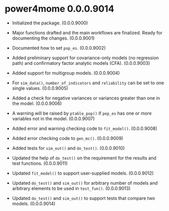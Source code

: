 # power4mome 0.0.0.9014

- Initialized the package. (0.0.0.9000)

- Major functions drafted and the main
  workflows are finalized. Ready for
  documenting the changes. (0.0.0.9001)

- Documented how to set `pop_es`.
  (0.0.0.9002)

- Added preliminary support for
  covariance-only models (no regression
  path) and confirmatory factor analytic
  models (CFA). (0.0.0.9003)

- Added support for multigroup models.
  (0.0.0.9004)

- For `sim_data()`, `number_of_indicators`
  and `reliability` can be set to one
  single values. (0.0.0.9005)

- Added a check for negative variances
  or variances greater than one in the
  model. (0.0.0.9006)

- A warning will be raised by `ptable_pop()`
  if `pop_es` has one or more variables
  not in the model. (0.0.0.9007)

- Added error and warning checking
  code to `fit_model()`.
  (0.0.0.9008)

- Added error checking code to `gen_mc()`.
  (0.0.0.9009)

- Added tests for `sim_out()` and
  `do_test()`. (0.0.0.9010)

- Updated the help of `do_test()` on
  the requirement for the results
  and test functions. (0.0.0.9011)

- Updated `fit_model()` to support
  user-supplied models. (0.0.0.9012)

- Updated `do_test()` and `sim_out()`
  for arbitrary number of models
  and arbitrary elements to be used
  in `test_fun()`. (0.0.0.9013)

- Updated `do_test()` and `sim_out()`
  to support tests that compare two
  models. (0.0.0.9014)